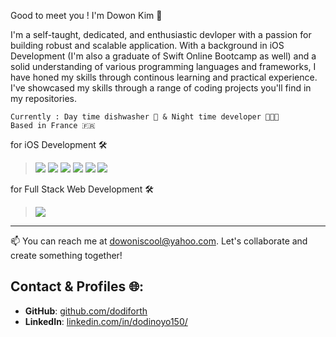 Good to meet you ! I'm Dowon Kim 👋

I'm a self-taught, dedicated, and enthusiastic devloper with a passion for building robust and scalable application.
With a background in iOS Development (I'm also a graduate of Swift Online Bootcamp as well) and a solid understanding of various programming languages and frameworks,
I have honed my skills through continous learning and practical experience. I've showcased my skills through a range of coding projects you'll find in my repositories.
```
Currently : Day time dishwasher 🧼 & Night time developer 🧑🏻‍💻
Based in France 🇫🇷
```
for iOS Development 🛠️
> <a href="" target="_blank"><img src="https://img.shields.io/badge/Swift-FC8019?style=plastic&logo=Swift&logoColor=F05138"/></a>
> <a href="" target="_blank"><img src="https://img.shields.io/badge/SwiftUI-004466?style=plastic&logo=Swift&logoColor=1062FB"/></a>
> <a href="" target="_blank"><img src="https://img.shields.io/badge/UIKit-2396F3?style=plastic&logo=UIKit&logoColor=1062FB"/></a>
> <a href="" target="_blank"><img src="https://img.shields.io/badge/Dart-0175C2?style=plastic&logo=Dart&logoColor=FFFFFF"/></a>
> <a href="" target="_blank"><img src="https://img.shields.io/badge/Flutter-02569B?style=plastic&logo=Flutter&logoColor=FFFFFF"/></a>
> <a href="" target="_blank"><img src="https://img.shields.io/badge/Firebase-DD2C00?style=plastic&logo=firebase&logoColor=FFFFFF"/></a>

for Full Stack Web Development 🛠️
> <a href="" target="_blank"><img src="https://img.shields.io/badge/Next.js-000000?style=plastic&logo=nextdotjs&logoColor=FFFFFF"/></a>
-----------
📫 You can reach me at [dowoniscool@yahoo.com](mailto:dowoniscool@yahoo.com). Let's collaborate and create something together!
## Contact & Profiles 🌐:
- **GitHub**: [github.com/dodiforth](https://github.com/dodiforth)
- **LinkedIn**: [linkedin.com/in/dodinoyo150/](https://linkedin.com/in/dodinoyo150/)
<!--
**dodiforth/dodiforth** is a ✨ _special_ ✨ repository because its `README.md` (this file) appears on your GitHub profile.

Here are some ideas to get you started:

- 🔭 I’m currently working on ...
- 🌱 I’m currently learning ...
- 👯 I’m looking to collaborate on ...
- 🤔 I’m looking for help with ...
- 💬 Ask me about ...
- 📫 How to reach me: ...
- 😄 Pronouns: ...
- ⚡ Fun fact: ...
-->
